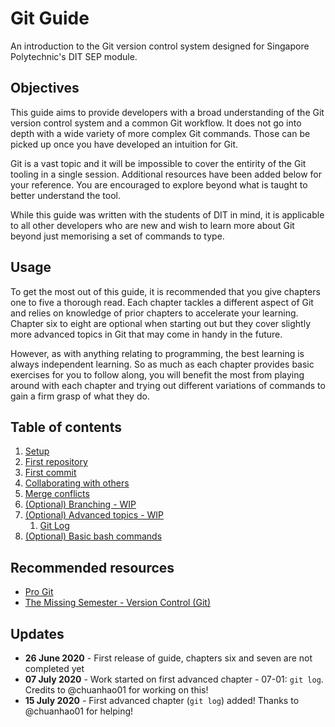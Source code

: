 # Git Guide

An introduction to the Git version control system designed for Singapore Polytechnic's DIT SEP module.

## Objectives

This guide aims to provide developers with a broad understanding of the Git version control system and a common Git workflow. It does not go into depth with a wide variety of more complex Git commands. Those can be picked up once you have developed an intuition for Git.

Git is a vast topic and it will be impossible to cover the entirity of the Git tooling in a single session. Additional resources have been added below for your reference. You are encouraged to explore beyond what is taught to better understand the tool.

While this guide was written with the students of DIT in mind, it is applicable to all other developers who are new and wish to learn more about Git beyond just memorising a set of commands to type.

## Usage

To get the most out of this guide, it is recommended that you give chapters one to five a thorough read. Each chapter tackles a different aspect of Git and relies on knowledge of prior chapters to accelerate your learning. Chapter six to eight are optional when starting out but they cover slightly more advanced topics in Git that may come in handy in the future.

However, as with anything relating to programming, the best learning is always independent learning. So as much as each chapter provides basic exercises for you to follow along, you will benefit the most from playing around with each chapter and trying out different variations of commands to gain a firm grasp of what they do.

## Table of contents

1. [Setup](./01-setup/README.md)
2. [First repository](./02-first-repository/README.md)
3. [First commit](./03-first-commit/README.md)
4. [Collaborating with others](./04-collaboration/README.md)
5. [Merge conflicts](./05-merge-conflicts/README.md)
6. [(Optional) Branching - WIP](./06-branching/README.md)
7. [(Optional) Advanced topics - WIP](./07-advanced-git/README.md)
   1. [Git Log](./07-advanced-git/07-01-git-log/README.md)
8. [(Optional) Basic bash commands](./08-bash-tutorial/README.md)

## Recommended resources

- [Pro Git](https://git-scm.com/book/en/v2)
- [The Missing Semester - Version Control (Git)](https://missing.csail.mit.edu/2020/version-control/)

## Updates

- **26 June 2020** - First release of guide, chapters six and seven are not completed yet
- **07 July 2020** - Work started on first advanced chapter - 07-01: `git log`. Credits to @chuanhao01 for working on this!
- **15 July 2020** - First advanced chapter (`git log`) added! Thanks to @chuanhao01 for helping!
